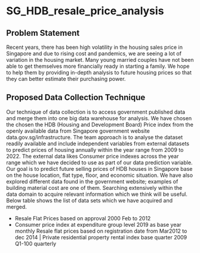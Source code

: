 # SG_HDB_resale_price_analysis
## Problem Statement
Recent years, there has been high volatility in the housing sales price in Singapore and due to rising cost and 
pandemics, we are seeing a lot of variation in the housing market. Many young married couples have not 
been able to get themselves more financially ready in starting a family. We hope to help them by providing 
in-depth analysis to future housing prices so that they can better estimate their purchasing power.
## Proposed Data Collection Technique
Our technique of data collection is to access government published data and merge them into one big data 
warehouse for analysis. We have chosen the chosen the HDB (Housing and Development Board) Price 
index from the openly available data from Singapore government website data.gov.sg/infrastructure. The 
team approach is to analyse the dataset readily available and include independent variables from external 
datasets to predict prices of housing annually within the year range from 2009 to 2022. The external data 
likes Consumer price indexes across the year range which we have decided to use as part of our data 
prediction variable. Our goal is to predict future selling prices of HDB houses in Singapore base on the 
house location, flat type, floor, and economic situation.
We have also explored different data found in the government website; examples of building material cost 
are one of them. Searching extensively within the data domain to acquire relevant information which we 
think will be useful. 
Below table shows the list of data sets which we have acquired and merged.

* Resale Flat Prices based on approval 2000 Feb to 2012
* Consumer price index at expenditure group level 2019 as base year monthly
Resale flat prices based on registration date from Mar2012 to dec 2014 | Private residential property rental index base quarter 2009 Q1-100 quarterly
